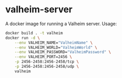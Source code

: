 # valheim-server

A docker image for running a Valheim server. Usage:

```sh
docker build . -t valheim
docker run -d \
	--env VALHEIM_NAME="ValheimName" \
	--env VALHEIM_WORLD="ValheimWorld" \
	--env VALHEIM_PASSWORD="ValheimPassword" \
	--env VALHEIM_PORT=2456 \
	-p 2456-2458:2456-2458/tcp \
	-p 2456-2458:2456-2458/udp \
	valheim
```